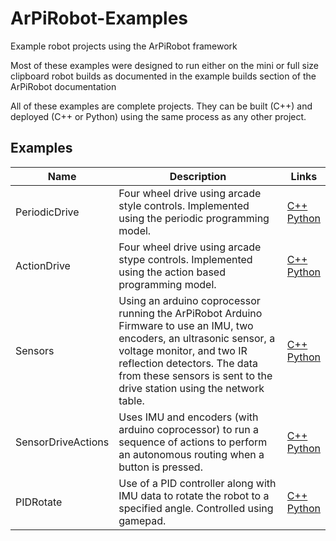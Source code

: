 # ArPiRobot-Examples
Example robot projects using the ArPiRobot framework

Most of these examples were designed to run either on the mini or full size clipboard robot builds as documented in the example builds section of the ArPiRobot documentation

All of these examples are complete projects. They can be built (C++) and deployed (C++ or Python) using the same process as any other project.

## Examples

| Name            | Description                             | Links            |
| --------------- | --------------------------------------- | ---------------- |
| PeriodicDrive   | Four wheel drive using arcade style controls. Implemented using the periodic programming model. | [C++](./CPPExamples/PeriodicDrive) <br /> [Python](./PythonExamples/PeriodicDrive) |
| ActionDrive     | Four wheel drive using arcade stype controls. Implemented using the action based programming model. | [C++](./CPPExamples/ActionDrive) <br /> [Python](./PythonExamples/ActionDrive) |
| Sensors         | Using an arduino coprocessor running the ArPiRobot Arduino Firmware to use an IMU, two encoders, an ultrasonic sensor, a voltage monitor, and two IR reflection detectors. The data from these sensors is sent to the drive station using the network table. | [C++](./CPPExamples/Sensors) <br /> [Python](./PythonExamples/Sensors) |
| SensorDriveActions | Uses IMU and encoders (with arduino coprocessor) to run a sequence of actions to perform an autonomous routing when a button is pressed. | [C++](./CPPExamples/SensorDriveActions) <br /> [Python](./PythonExamples/SensorDriveActions) |
| PIDRotate       | Use of a PID controller along with IMU data to rotate the robot to a specified angle. Controlled using gamepad. | [C++](./CPPExamples/PIDRotate/) <br /> [Python](./PythonExamples/PIDRotate/) |
